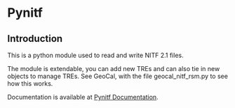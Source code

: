 # Pynitf

## Introduction

This is a python module used to read and write NITF 2.1 files.

The module is extendable, you can add new TREs and can also tie in new objects
to manage TREs. See GeoCal, with the file geocal_nitf_rsm.py to see how this 
works.

Documentation is available at [Pynitf Documentation](https://github.jpl.nasa.gov/pages/Cartography/pynitf/introduction.html).
